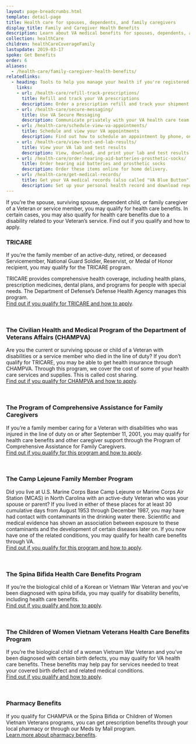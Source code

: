 ```yaml
---
layout: page-breadcrumbs.html
template: detail-page
title: Health care for spouses, dependents, and family caregivers
display_title: Family and Caregiver Health Benefits
description: Learn about VA medical benefits for spouses, dependents, and family caregivers. Get more information on TRICARE, CHAMPVA, the Program of Comprehensive Assistance for Family Caregivers, the Camp Lejeune Family Member Program, and other health benefits for Veteran family members and caregivers.
collection: healthCare
children: healthCareCoverageFamily
lastupdate: 2019-03-17
spoke: Get Benefits
order: 6
aliases:
  - /health-care/family-caregiver-health-benefits/
relatedlinks:
  - heading: Tools to help you manage your health if you're registered as a patient in a VA health facility
    links:
    - url: /health-care/refill-track-prescriptions/ 
      title: Refill and track your VA prescriptions
      description: Order a prescription refill and track your shipment online.
    - url: /health-care/secure-messaging/
      title: Use VA Secure Messaging
      description: Communicate privately with your VA health care team through Secure Messaging.
    - url: /health-care/schedule-view-va-appointments/
      title: Schedule and view your VA appointments
      description: Find out how to schedule an appointment by phone, online, or through Secure Messaging.
    - url: /health-care/view-test-and-lab-results/
      title: View your VA lab and test results 
      description: View, download, and print your lab and test results.
    - url: /health-care/order-hearing-aid-batteries-prosthetic-socks/
      title: Order hearing aid batteries and prosthetic socks
      description: Order these items online for home delivery.
    - url: /health-care/get-medical-records/
      title: Get your VA medical records (also called "VA Blue Button")
      description: Set up your personal health record and download reports to share with your VA and non-VA health care providers.
---
```


<div class="va-introtext">

If you’re the spouse, surviving spouse, dependent child, or family caregiver of a Veteran or service member, you may qualify for health care benefits. In certain cases, you may also qualify for health care benefits due to a disability related to your Veteran’s service. Find out if you qualify and how to apply.

</div>

### TRICARE

If you’re the family member of an active-duty, retired, or deceased Servicemember, National Guard Soldier, Reservist, or Medal of Honor recipient, you may qualify for the TRICARE program.

TRICARE provides comprehensive health coverage, including health plans, prescription medicines, dental plans, and programs for people with special needs. The Department of Defense’s Defense Health Agency manages this program. <br>
[Find out if you qualify for TRICARE and how to apply](https://www.tricare.mil/).

<br>

### The Civilian Health and Medical Program of the Department of Veterans Affairs (CHAMPVA)

Are you the current or surviving spouse or child of a Veteran with disabilities or a service member who died in the line of duty? If you don’t qualify for TRICARE, you may be able to get health insurance through CHAMPVA. Through this program, we cover the cost of some of your health care services and supplies. This is called cost sharing. <br>
[Find out if you qualify for CHAMPVA and how to apply](/health-care/family-caregiver-benefits/champva/).

<br>

### The Program of Comprehensive Assistance for Family Caregivers

If you’re a family member caring for a Veteran with disabilities who was injured in the line of duty on or after September 11, 2001, you may qualify for health care benefits and other caregiver support through the Program of Comprehensive Assistance for Family Caregivers. <br>
[Find out if you qualify for this program and how to apply](/health-care/family-caregiver-benefits/comprehensive-assistance/).

<br>

### The Camp Lejeune Family Member Program
Did you live at U.S. Marine Corps Base Camp Lejeune or Marine Corps Air Station (MCAS) in North Carolina with an active-duty Veteran who was your spouse or parent? If you lived in either of these places for at least 30 cumulative days from August 1953 through December 1987, you may have had contact with contaminants in the drinking water there. Scientific and medical evidence has shown an association between exposure to these contaminants and the development of certain diseases later on.
If you now have one of the related conditions, you may qualify for health care benefits through VA. <br>
[Find out if you qualify for this program and how to apply](/disability/eligibility/hazardous-materials-exposure/camp-lejeune-water-contamination/#familymembers).

<br>

### The Spina Bifida Health Care Benefits Program

If you’re the biological child of a Korean or Vietnam War Veteran and you’ve been diagnosed with spina bifida, you may qualify for disability benefits, including health care benefits. <br>
[Find out if you qualify and how to apply](https://www.va.gov/COMMUNITYCARE/programs/dependents/spinabifida/index.asp).

<br>

### The Children of Women Vietnam Veterans Health Care Benefits Program
If you’re the biological child of a woman Vietnam War Veteran and you’ve been diagnosed with certain birth defects, you may qualify for VA health care benefits. These benefits may help pay for services needed to treat your covered birth defect and related medical conditions. <br>
[Find out if you qualify and how to apply](https://www.va.gov/COMMUNITYCARE/programs/dependents/cwvv/index.asp).

<br>

### Pharmacy Benefits
If you qualify for CHAMPVA or the Spina Bifida or Children of Women Vietnam Veterans programs, you can get prescription benefits through your local pharmacy or through our Meds by Mail program. <br>
[Learn more about pharmacy benefits](https://www.va.gov/COMMUNITYCARE/programs/dependents/pharmacy/index.asp).
